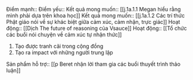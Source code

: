 

Điểm mạnh::
Điểm yếu::
Kết quả mong muốn:: [[j.1a.1.1 Megan hiểu rằng mình phải dựa trên khoa học]]
Kết quả mong muốn:: [[j.1a.1.2 Các trí thức Phật giáo nói về sự khác biệt giữa cảm xúc, cảm nhận, trực giác]]
Hoạt động:: [[Dịch The future of reasoning của Vsauce]]
Hoạt động:: [[Tổ chức các buổi nói chuyện về cảm xúc tự nhận thức]]

1. Tạo được tranh cãi trong cộng đồng
2. Tạo ra impact với những người trung lập

Sản phẩm hỗ trợ:: [[p Beret nhận lời tham gia các buổi thuyết trình thảo luận]]